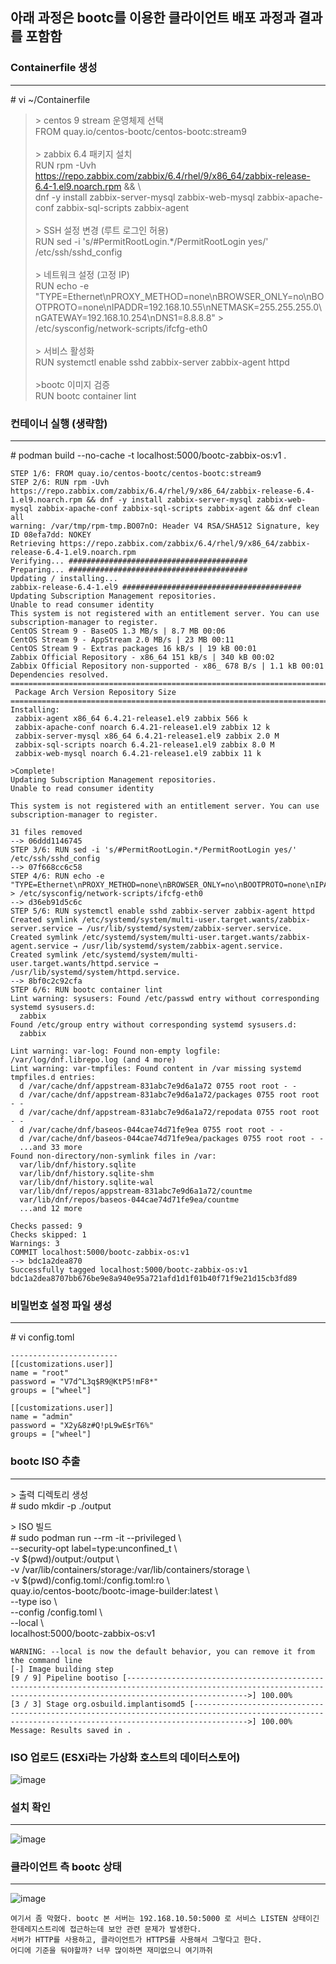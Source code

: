 ## 아래 과정은 bootc를 이용한 클라이언트 배포 과정과 결과를 포함함  

### Containerfile 생성
---
\# vi ~/Containerfile
> \> centos 9 stream 운영체제 선택   
FROM quay.io/centos-bootc/centos-bootc:stream9<br><br>
> \> zabbix 6.4 패키지 설치<br>
RUN rpm -Uvh https://repo.zabbix.com/zabbix/6.4/rhel/9/x86_64/zabbix-release-6.4-1.el9.noarch.rpm && \\<br>
dnf -y install zabbix-server-mysql zabbix-web-mysql zabbix-apache-conf zabbix-sql-scripts zabbix-agent<br><br>
> \> SSH 설정 변경 (루트 로그인 허용)<br>
RUN sed -i 's/#PermitRootLogin.*/PermitRootLogin yes/' /etc/ssh/sshd_config<br><br>
> \> 네트워크 설정 (고정 IP)<br>
RUN echo -e "TYPE=Ethernet\nPROXY_METHOD=none\nBROWSER_ONLY=no\nBOOTPROTO=none\nIPADDR=192.168.10.55\nNETMASK=255.255.255.0\nGATEWAY=192.168.10.254\nDNS1=8.8.8.8" > /etc/sysconfig/network-scripts/ifcfg-eth0<br><br>
> \> 서비스 활성화<br>
RUN systemctl enable sshd zabbix-server zabbix-agent httpd<br><br>
> \>bootc 이미지 검증<br>
RUN bootc container lint

###  컨테이너 실행 (생략함)
---
\# podman build --no-cache -t localhost:5000/bootc-zabbix-os:v1 .
```
STEP 1/6: FROM quay.io/centos-bootc/centos-bootc:stream9
STEP 2/6: RUN rpm -Uvh https://repo.zabbix.com/zabbix/6.4/rhel/9/x86_64/zabbix-release-6.4-1.el9.noarch.rpm && dnf -y install zabbix-server-mysql zabbix-web-mysql zabbix-apache-conf zabbix-sql-scripts zabbix-agent && dnf clean all
warning: /var/tmp/rpm-tmp.BO07nO: Header V4 RSA/SHA512 Signature, key ID 08efa7dd: NOKEY
Retrieving https://repo.zabbix.com/zabbix/6.4/rhel/9/x86_64/zabbix-release-6.4-1.el9.noarch.rpm
Verifying... ########################################
Preparing... ########################################
Updating / installing...
zabbix-release-6.4-1.el9 ########################################
Updating Subscription Management repositories.
Unable to read consumer identity
This system is not registered with an entitlement server. You can use subscription-manager to register.
CentOS Stream 9 - BaseOS 1.3 MB/s | 8.7 MB 00:06
CentOS Stream 9 - AppStream 2.0 MB/s | 23 MB 00:11
CentOS Stream 9 - Extras packages 16 kB/s | 19 kB 00:01
Zabbix Official Repository - x86_64 151 kB/s | 340 kB 00:02
Zabbix Official Repository non-supported - x86_ 678 B/s | 1.1 kB 00:01
Dependencies resolved.
================================================================================
 Package Arch Version Repository Size
================================================================================
Installing:
 zabbix-agent x86_64 6.4.21-release1.el9 zabbix 566 k
 zabbix-apache-conf noarch 6.4.21-release1.el9 zabbix 12 k
 zabbix-server-mysql x86_64 6.4.21-release1.el9 zabbix 2.0 M
 zabbix-sql-scripts noarch 6.4.21-release1.el9 zabbix 8.0 M
 zabbix-web-mysql noarch 6.4.21-release1.el9 zabbix 11 k

>Complete!
Updating Subscription Management repositories.
Unable to read consumer identity

This system is not registered with an entitlement server. You can use subscription-manager to register.

31 files removed
--> 06ddd1146745
STEP 3/6: RUN sed -i 's/#PermitRootLogin.*/PermitRootLogin yes/' /etc/ssh/sshd_config
--> 07f668cc6c58
STEP 4/6: RUN echo -e "TYPE=Ethernet\nPROXY_METHOD=none\nBROWSER_ONLY=no\nBOOTPROTO=none\nIPADDR=192.168.10.55\nNETMASK=255.255.255.0\nGATEWAY=192.168.10.254\nDNS1=8.8.8.8" > /etc/sysconfig/network-scripts/ifcfg-eth0
--> d36eb91d5c6c
STEP 5/6: RUN systemctl enable sshd zabbix-server zabbix-agent httpd
Created symlink /etc/systemd/system/multi-user.target.wants/zabbix-server.service → /usr/lib/systemd/system/zabbix-server.service.
Created symlink /etc/systemd/system/multi-user.target.wants/zabbix-agent.service → /usr/lib/systemd/system/zabbix-agent.service.
Created symlink /etc/systemd/system/multi-user.target.wants/httpd.service → /usr/lib/systemd/system/httpd.service.
--> 8bf0c2c92cfa
STEP 6/6: RUN bootc container lint
Lint warning: sysusers: Found /etc/passwd entry without corresponding systemd sysusers.d:
  zabbix
Found /etc/group entry without corresponding systemd sysusers.d:
  zabbix

Lint warning: var-log: Found non-empty logfile: /var/log/dnf.librepo.log (and 4 more)
Lint warning: var-tmpfiles: Found content in /var missing systemd tmpfiles.d entries:
  d /var/cache/dnf/appstream-831abc7e9d6a1a72 0755 root root - -
  d /var/cache/dnf/appstream-831abc7e9d6a1a72/packages 0755 root root - -
  d /var/cache/dnf/appstream-831abc7e9d6a1a72/repodata 0755 root root - -
  d /var/cache/dnf/baseos-044cae74d71fe9ea 0755 root root - -
  d /var/cache/dnf/baseos-044cae74d71fe9ea/packages 0755 root root - -
  ...and 33 more
Found non-directory/non-symlink files in /var:
  var/lib/dnf/history.sqlite
  var/lib/dnf/history.sqlite-shm
  var/lib/dnf/history.sqlite-wal
  var/lib/dnf/repos/appstream-831abc7e9d6a1a72/countme
  var/lib/dnf/repos/baseos-044cae74d71fe9ea/countme
  ...and 12 more

Checks passed: 9
Checks skipped: 1
Warnings: 3
COMMIT localhost:5000/bootc-zabbix-os:v1
--> bdc1a2dea870
Successfully tagged localhost:5000/bootc-zabbix-os:v1
bdc1a2dea8707bb676be9e8a940e95a721afd1d1f01b40f71f9e21d15cb3fd89
```




### 비밀번호 설정 파일 생성
---
\# vi config.toml
```
------------------------
[[customizations.user]]
name = "root"
password = "V7d^L3q$R9@KtP5!mF8*"
groups = ["wheel"]

[[customizations.user]]
name = "admin"
password = "X2y&8z#Q!pL9wE$rT6%"
groups = ["wheel"]
```


### bootc ISO 추출
---

\> 출력 디렉토리 생성  
\# sudo mkdir -p ./output

\> ISO 빌드  
\# sudo podman run --rm -it --privileged \\  
  --security-opt label=type:unconfined_t \\  
  -v \$(pwd)/output:/output \\  
  -v /var/lib/containers/storage:/var/lib/containers/storage \\  
  -v \$(pwd)/config.toml:/config.toml:ro \\    
  quay.io/centos-bootc/bootc-image-builder:latest \\    
  --type iso \\  
  --config /config.toml \\  
  --local \\  
  localhost:5000/bootc-zabbix-os:v1


```
WARNING: --local is now the default behavior, you can remove it from the command line
[-] Image building step
[9 / 9] Pipeline bootiso [----------------------------------------------------------------------------------------------------------------------------------------------------------------------->] 100.00%
[3 / 3] Stage org.osbuild.implantisomd5 [-------------------------------------------------------------------------------------------------------------------------------------------------------->] 100.00%
Message: Results saved in .
```

### ISO 업로드 (ESXi라는 가상화 호스트의 데이터스토어)
![image](https://github.com/user-attachments/assets/0a712677-0a6e-45e5-880b-b66af28d1f83)



### 설치 확인
---
![image](https://github.com/user-attachments/assets/009740d2-6972-423e-b107-71385d565cd3)

### 클라이언트 측 bootc 상태
---
![image](https://github.com/user-attachments/assets/9b6f20e0-fb13-4ac7-b6d5-e5670c5d5ab8)

```
여기서 좀 막혔다. bootc 본 서버는 192.168.10.50:5000 로 서비스 LISTEN 상태이긴한데레지스트리에 접근하는데 보안 관련 문제가 발생한다.
서버가 HTTP를 사용하고, 클라이언트가 HTTPS를 사용해서 그렇다고 한다.
어디에 기준을 둬야할까? 너무 많이하면 재미없으니 여기까쥐
```
